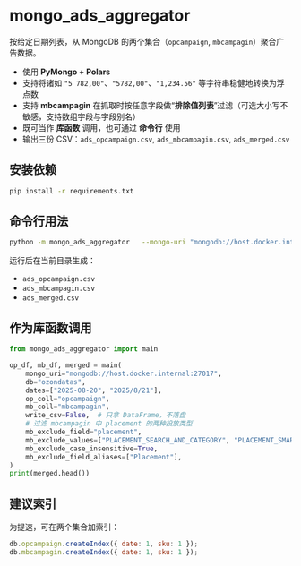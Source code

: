 # mongo_ads_aggregator

按给定日期列表，从 MongoDB 的两个集合（`opcampaign`, `mbcampagin`）聚合广告数据。

- 使用 **PyMongo + Polars**
- 支持将诸如 `"5 782,00"`、`"5782,00"`、`"1,234.56"` 等字符串稳健地转换为浮点数
- 支持 **mbcampagin** 在抓取时按任意字段做“**排除值列表**”过滤（可选大小写不敏感，支持数组字段与字段别名）
- 既可当作 **库函数** 调用，也可通过 **命令行** 使用
- 输出三份 CSV：`ads_opcampaign.csv`, `ads_mbcampagin.csv`, `ads_merged.csv`

## 安装依赖

```bash
pip install -r requirements.txt
```

## 命令行用法

```bash
python -m mongo_ads_aggregator   --mongo-uri "mongodb://host.docker.internal:27017"   --db ozondatas   --dates 2025-08-20 2025/8/21   --mb-exclude-field placement   --mb-exclude-values PLACEMENT_SEARCH_AND_CATEGORY PLACEMENT_SMART   --mb-exclude-ci   --mb-exclude-aliases Placement
```

运行后在当前目录生成：

- `ads_opcampaign.csv`
- `ads_mbcampagin.csv`
- `ads_merged.csv`

## 作为库函数调用

```python
from mongo_ads_aggregator import main

op_df, mb_df, merged = main(
    mongo_uri="mongodb://host.docker.internal:27017",
    db="ozondatas",
    dates=["2025-08-20", "2025/8/21"],
    op_coll="opcampaign",
    mb_coll="mbcampagin",
    write_csv=False,  # 只拿 DataFrame，不落盘
    # 过滤 mbcampagin 中 placement 的两种投放类型
    mb_exclude_field="placement",
    mb_exclude_values=["PLACEMENT_SEARCH_AND_CATEGORY", "PLACEMENT_SMART"],
    mb_exclude_case_insensitive=True,
    mb_exclude_field_aliases=["Placement"],
)
print(merged.head())
```

## 建议索引

为提速，可在两个集合加索引：

```js
db.opcampaign.createIndex({ date: 1, sku: 1 });
db.mbcampagin.createIndex({ date: 1, sku: 1 });
```
